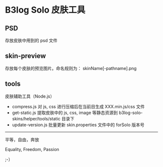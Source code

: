 B3log Solo 皮肤工具
==================================================

PSD
------------------------------------------
存放皮肤中用到的 psd 文件

skin-preview
------------------------------------------
存放每个皮肤的预览图片。命名规则为： skinName[-pathname].png

tools
------------------------------------------
皮肤辅助工具（Node.js）
* compress.js
  对 js, css 进行压缩后在当前目生成 XXX.min.js/css 文件
* get-static.js
  提取皮肤中的 js, css, image 等静态资源到 b3log-solo-skins/helper/tools/static 目录下
* update-version.js
  批量更新 skin.properties 文件中的 forSolo 版本号

------------------------------------------
平等，自由，奔放

Equality, Freedom, Passion

;-）
